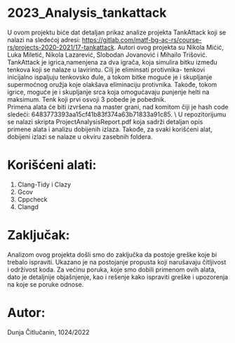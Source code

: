 # 2023_Analysis_tankattack

U ovom projektu biće dat detaljan prikaz analize projekta TankAttack koji se nalazi na sledećoj adresi: https://gitlab.com/matf-bg-ac-rs/course-rs/projects-2020-2021/17-tankattack. Autori ovog projekta su Nikola Mićić, Luka Miletić, Nikola Lazarević, Slobodan Jovanović i Mihailo Trišović. \
TankAttack je igrica,namenjena za dva igrača, koja simulira bitku između tenkova koji se nalaze u lavirintu. Cilj je eliminsati protivnika- tenkovi inicijalno ispaljuju tenkovsko đule, a tokom bitke moguće je i skupljanje supermoćnog oružja koje olakšava eliminaciju protivnika. Takođe, tokom igrice, moguće je i skupljanje srca koja omogućavaju punjenje helti na maksimum. Tenk koji prvi osvoji 3 pobede je pobednik.\
Primena alata će biti izvršena na master grani, nad komitom čiji je hash code sledeći:
6483773393aa15cf41b83f374a63b71833a91c85. \ U repozitorijumu se nalazi skripta ProjectAnalysisReport.pdf koja sadrži detaljan opis primene alata i analizu dobijenih izlaza. Takođe, za svaki korišćeni alat, dobijeni izlazi se nalaze u okviru zasebnih foldera. 

# Korišćeni alati:
1. Clang-Tidy i Clazy
2. Gcov
3. Cppcheck
4. Clangd

# Zaključak:
Analizom ovog projekta došli smo do zaključka da postoje greške koje bi trebalo ispraviti.
Ukazano je na postojanje propusta koji narušavaju čitljivost i održivost koda. Za većinu poruka, koje smo dobili primenom ovih alata, dato je detaljnije objašnjenje, kao i rešenje kako ispraviti greške i upozorenja na koje se poruke odnose.

# Autor:
Dunja Čitlučanin, 1024/2022
